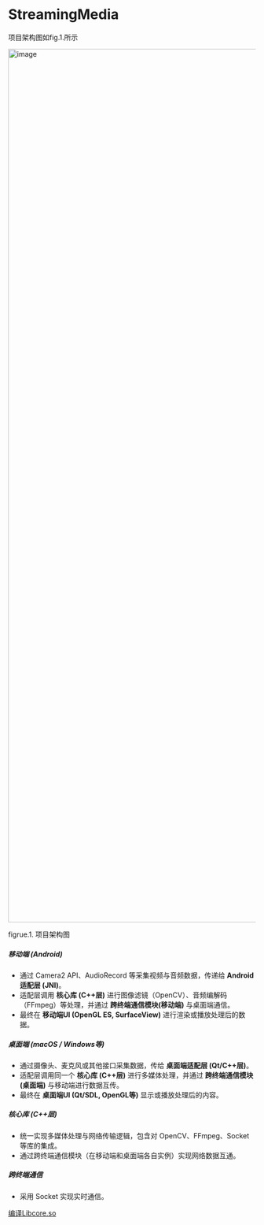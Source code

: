 # StreamingMedia

项目架构图如fig.1.所示

<img width="1774" alt="image" src="https://github.com/user-attachments/assets/0a9f5515-80ff-4dc0-b70d-75144bc720a9" />


figrue.1. 项目架构图

##### **移动端 (Android)**

- 通过 Camera2 API、AudioRecord 等采集视频与音频数据，传递给 **Android适配层 (JNI)**。
- 适配层调用 **核心库 (C++层)** 进行图像滤镜（OpenCV）、音频编解码（FFmpeg）等处理，并通过 **跨终端通信模块(移动端)** 与桌面端通信。
- 最终在 **移动端UI (OpenGL ES, SurfaceView)** 进行渲染或播放处理后的数据。

##### **桌面端 (macOS / Windows等)**

- 通过摄像头、麦克风或其他接口采集数据，传给 **桌面端适配层 (Qt/C++层)**。
- 适配层调用同一个 **核心库 (C++层)** 进行多媒体处理，并通过 **跨终端通信模块(桌面端)** 与移动端进行数据互传。
- 最终在 **桌面端UI (Qt/SDL, OpenGL等)** 显示或播放处理后的内容。

##### **核心库 (C++层)**

- 统一实现多媒体处理与网络传输逻辑，包含对 OpenCV、FFmpeg、Socket 等库的集成。
- 通过跨终端通信模块（在移动端和桌面端各自实例）实现网络数据互通。

##### **跨终端通信**

- 采用 Socket 实现实时通信。

[编译Libcore.so](Compile_CoreLibrary.md#详细教程)
